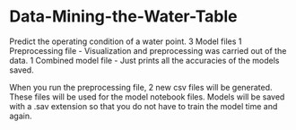 # Data-Mining-the-Water-Table
Predict the operating condition of a water point. 
3 Model files
1 Preprocessing file - Visualization and preprocessing was carried out of the data. 
1 Combined model file - Just prints all the accuracies of the models saved. 

When you run the preprocessing file, 2 new csv files will be generated.
These files will be used for the model notebook files. 
Models will be saved with a .sav extension so that you do not have to train the model time and again. 
